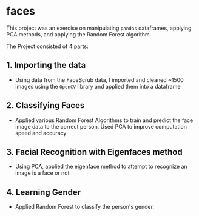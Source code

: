 # faces

This project was an exercise on manipulating `pandas` dataframes, applying PCA methods, and applying the Random Forest algorithm. 

The Project consisted of 4 parts:

## 1. Importing the data
* Using data from the FaceScrub data, I imported and cleaned ~1500 images using the `OpenCV` library and applied them into a dataframe
## 2. Classifying Faces
* Applied various Random Forest Algorithms to train and predict the face image data to the correct person. Used PCA to improve computation speed and accuracy
## 3. Facial Recognition with Eigenfaces method
* Using PCA, applied the eigenface method to attempt to recognize an image is a face or not
## 4. Learning Gender
* Applied Random Forest to classify the person's gender.
